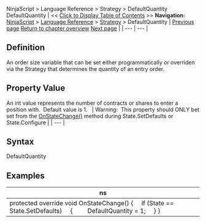 ﻿
NinjaScript > Language Reference > Strategy > DefaultQuantity
DefaultQuantity
| << [Click to Display Table of Contents](defaultquantity.md) >> **Navigation:**     [NinjaScript](ninjascript.md) > [Language Reference](language_reference_wip.md) > [Strategy](strategy.md) > DefaultQuantity | [Previous page](daystoload.md) [Return to chapter overview](strategy.md) [Next page](disconnectdelayseconds.md) |
| --- | --- |
## Definition
An order size variable that can be set either programmatically or overriden via the Strategy that determines the quantity of an entry order.
 
## Property Value
An int value represents the number of contracts or shares to enter a position with.  Default value is 1.
 
| Warning:  This property should ONLY bet set from the [OnStateChange()](onstatechange.md) method during State.SetDefaults or State.Configure |
| --- |
## 
## 
## Syntax
DefaultQuantity

## Examples
| ns |
| --- |
| protected override void OnStateChange()  {      if (State == State.SetDefaults)      {          DefaultQuantity = 1;      } } |

